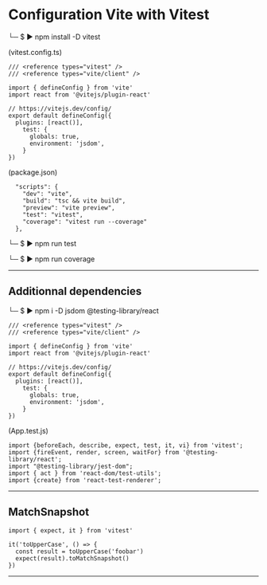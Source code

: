 # Configuration Vite with Vitest

└─ $ ▶ npm install -D vitest

(vitest.config.ts)

```
/// <reference types="vitest" />
/// <reference types="vite/client" />

import { defineConfig } from 'vite'
import react from '@vitejs/plugin-react'

// https://vitejs.dev/config/
export default defineConfig({
  plugins: [react()],
    test: {
      globals: true,
      environment: 'jsdom',
    }
})
```

(package.json)
```
  "scripts": {
    "dev": "vite",
    "build": "tsc && vite build",
    "preview": "vite preview",
    "test": "vitest",
    "coverage": "vitest run --coverage"
  },
```
  
  └─ $ ▶ npm run test
  
  └─ $ ▶ npm run coverage

---

## Additionnal dependencies

  └─ $ ▶ npm i -D jsdom @testing-library/react

```
/// <reference types="vitest" />
/// <reference types="vite/client" />

import { defineConfig } from 'vite'
import react from '@vitejs/plugin-react'

// https://vitejs.dev/config/
export default defineConfig({
  plugins: [react()],
    test: {
      globals: true,
      environment: 'jsdom',
    }
})
```

(App.test.js)

```
import {beforeEach, describe, expect, test, it, vi} from 'vitest';
import {fireEvent, render, screen, waitFor} from '@testing-library/react';
import "@testing-library/jest-dom";
import { act } from 'react-dom/test-utils';
import {create} from 'react-test-renderer';
```

---

## MatchSnapshot

```
import { expect, it } from 'vitest'

it('toUpperCase', () => {
  const result = toUpperCase('foobar')
  expect(result).toMatchSnapshot()
})
```

---
